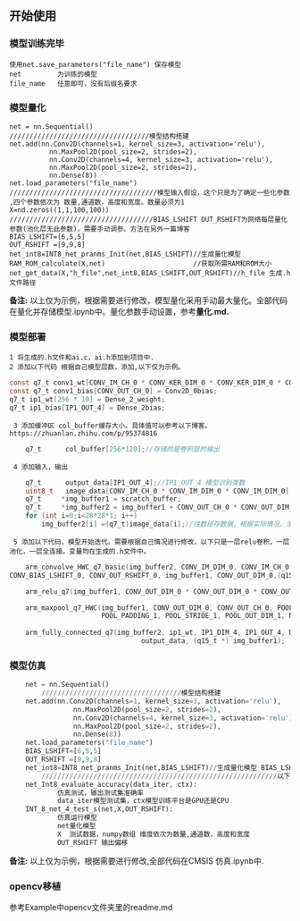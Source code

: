 ## 开始使用

### 模型训练完毕
    使用net.save_parameters("file_name") 保存模型
    net         为训练的模型
    file_name   任意即可，没有后缀名要求
###

### 模型量化
    net = nn.Sequential()
    ///////////////////////////////////模型结构搭建
    net.add(nn.Conv2D(channels=1, kernel_size=3, activation='relu'),
              nn.MaxPool2D(pool_size=2, strides=2),
              nn.Conv2D(channels=4, kernel_size=3, activation='relu'),
              nn.MaxPool2D(pool_size=2, strides=2),
              nn.Dense(8))
    net.load_parameters("file_name")
    /////////////////////////////////////模型输入假设，这个只是为了确定一些化参数 ,四个参数依次为 数量,通道数，高度和宽度。数量必须为1 
    X=nd.zeros((1,1,100,100))
    ////////////////////////////////////BIAS_LSHIFT OUT_RSHIFT为网络每层量化参数(池化层无此参数)，需要手动调参。方法在另外一篇博客
    BIAS_LSHIFT=[6,5,5]
    OUT_RSHIFT =[9,9,8]
    net_int8=INT8_net_pranms_Init(net,BIAS_LSHIFT)//生成量化模型
    RAM_ROM_calculate(X,net)                      //获取所需RAM和ROM大小
    net_get_data(X,"h_file",net_int8,BIAS_LSHIFT,OUT_RSHIFT)//h_file 生成.h文件路径
**备注:** 以上仅为示例，根据需要进行修改，模型量化采用手动最大量化。全部代码在量化并存储模型.ipynb中。量化参数手动设置，参考**量化.md.**
###

### 模型部署
    1 将生成的.h文件和ai.c，ai.h添加到项目中.
    2 添加以下代码 根据自己模型层数，添加,以下仅为示例。
```c
const q7_t conv1_wt[CONV_IM_CH_0 * CONV_KER_DIM_0 * CONV_KER_DIM_0 * CONV_OUT_CH_0] = Conv2D_0_weight;  
const q7_t conv1_bias[CONV_OUT_CH_0] = Conv2D_0bias;  
q7_t ip1_wt[256 * 10] = Dense_2_weight;  
q7_t ip1_bias[IP1_OUT_4] = Dense_2bias;  
```
     3 添加缓冲区 col_buffer缓存大小。具体值可以参考以下博客。https://zhuanlan.zhihu.com/p/95374816
```c
    q7_t      col_buffer[256*120];//存储的是卷积层的输出
```
     4 添加输入，输出
```c
    q7_t      output_data[IP1_OUT_4];//IP1_OUT_4 模型识别类数
    uint8_t   image_data[CONV_IM_CH_0 * CONV_IM_DIM_0 * CONV_IM_DIM_0] = { };//image_data模型输入数据数组。
    q7_t     *img_buffer1 = scratch_buffer;
    q7_t     *img_buffer2 = img_buffer1 + CONV_OUT_CH_0 * CONV_OUT_DIM_0 * CONV_OUT_DIM_0;//+ CONV1_OUT_CH * CONV1_OUT_DIM * CONV1_OUT_DIM为卷积运算完存数据做的操作
    for (int i=0;i<28*28*1; i++) 
        img_buffer2[i] =(q7_t)image_data[i];//往数组存数据，根据实际情况，添加数据。需要将三维数组reshape一维，添加。这只是一个例子
```
     5 添加以下代码，模型开始迭代。需要根据自己情况进行修改，以下只是一层relu卷积，一层池化，一层全连接。变量均在生成的.h文件中。
```c
    arm_convolve_HWC_q7_basic(img_buffer2, CONV_IM_DIM_0, CONV_IM_CH_0, conv1_wt, CONV_OUT_CH_0, CONV_KER_DIM_0, CONV_PADDING_0,CONV_STRIDE_0, conv1_bias, 
CONV_BIAS_LSHIFT_0, CONV_OUT_RSHIFT_0, img_buffer1, CONV_OUT_DIM_0,(q15_t *) col_buffer, NULL);	//基础卷积层

    arm_relu_q7(img_buffer1, CONV_OUT_DIM_0 * CONV_OUT_DIM_0 * CONV_OUT_CH_0);///relu激活

    arm_maxpool_q7_HWC(img_buffer1, CONV_OUT_DIM_0, CONV_OUT_CH_0, POOL_KER_DIM_1,
                       POOL_PADDING_1, POOL_STRIDE_1, POOL_OUT_DIM_1, NULL, img_buffer2);//池化层
       
    arm_fully_connected_q7(img_buffer2, ip1_wt, IP1_DIM_4, IP1_OUT_4, Dense_BIAS_LSHIFT_4, Dense_OUT_RSHIFT_4, ip1_bias,
                                 output_data, (q15_t *) img_buffer1);             
```     
### 模型仿真
```python 
    net = nn.Sequential()
        ///////////////////////////////////模型结构搭建
    net.add(nn.Conv2D(channels=1, kernel_size=3, activation='relu'),
                nn.MaxPool2D(pool_size=2, strides=2),
                nn.Conv2D(channels=4, kernel_size=3, activation='relu'),
                nn.MaxPool2D(pool_size=2, strides=2),
                nn.Dense(8))
    net.load_parameters("file_name")
    BIAS_LSHIFT=[6,5,5]
    OUT_RSHIFT =[9,9,8]
    net_int8=INT8_net_pranms_Init(net,BIAS_LSHIFT)//生成量化模型 BIAS_LSHIFT 卷积层Bias 偏移
        ///////////////////////////////////////////////////////////以下是一些API
    net_Int8_evaluate_accuracy(data_iter, ctx): 
            仿真测试，输出测试集准确率
            data_iter模型测试集，ctx模型训练平台是GPU还是CPU
    INT_8_net_4_test_s(net,X,OUT_RSHIFT):
            仿真运行模型 
            net量化模型
            X  测试数据，numpy数组 维度依次为数量,通道数，高度和宽度
            OUT_RSHIFT 输出偏移       
```
**备注:** 以上仅为示例，根据需要进行修改,全部代码在CMSIS 仿真.ipynb中.

### opencv移植
  参考Example中opencv文件夹里的readme.md

